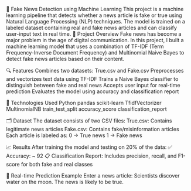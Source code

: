 📰 Fake News Detection using Machine Learning
This project is a machine learning pipeline that detects whether a news article is fake or true using Natural Language Processing (NLP) techniques. 
The model is trained on a labeled dataset containing real and fake news articles and can classify user-input text in real time.
📌 Project Overview
Fake news has become a major problem in the age of digital communication. 
In this project, I built a machine learning model that uses a combination of TF-IDF (Term Frequency-Inverse Document Frequency) 
and Multinomial Naive Bayes to detect fake news articles based on their content.

🔍 Features
Combines two datasets: True.csv and Fake.csv
Preprocesses and vectorizes text data using TF-IDF
Trains a Naive Bayes classifier to distinguish between fake and real news
Accepts user input for real-time prediction
Evaluates the model using accuracy and classification report

🧠 Technologies Used
Python
pandas
scikit-learn
TfidfVectorizer
MultinomialNB
train_test_split
accuracy_score
classification_report

🗂️ Dataset
The dataset consists of two CSV files:
True.csv: Contains legitimate news articles
Fake.csv: Contains fake/misinformation articles
Each article is labeled as:
0 → True news
1 → Fake news

📈 Results
After training the model and testing on 20% of the data:
✅ Accuracy: ~ 92
📋 Classification Report: Includes precision, recall, and F1-score for both fake and real classes

💬 Real-time Prediction Example
Enter a news article: Scientists discover water on the moon.
The news is likely to be true.

